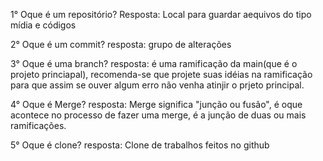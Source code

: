 1° Oque é um repositório? 
Resposta: Local para guardar aequivos do tipo mídia e códigos

2° Oque é um commit? 
resposta: grupo de alterações 

3° Oque é uma branch? 
resposta: é uma ramificação da main(que é o projeto princiapal), recomenda-se que projete suas idéias na ramificação para que assim se ouver algum erro não venha atinjir o prjeto principal.

4° Oque é Merge?
resposta: Merge significa "junção ou fusão", é oque acontece no processo de fazer uma merge, é a junção de duas ou mais ramificações.

5° Oque é clone? 
resposta: Clone de trabalhos feitos no github 